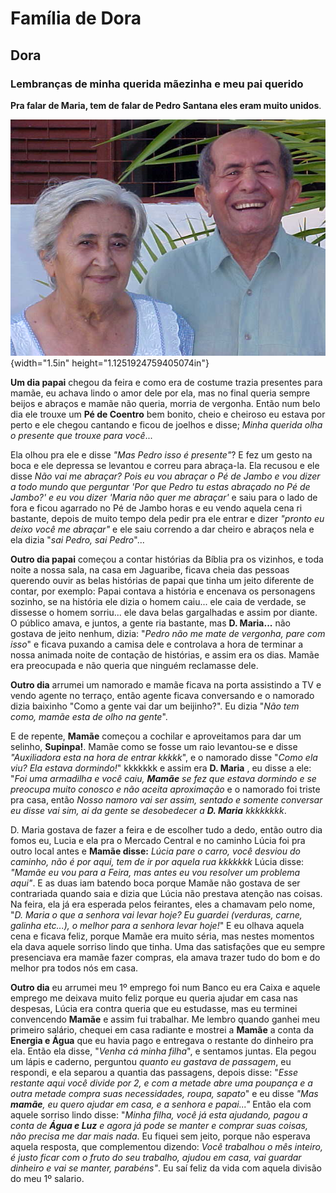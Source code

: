 # Família de Dora
## Dora

### Lembranças de minha querida mãezinha e meu pai querido

**Pra falar de Maria, tem de falar de Pedro Santana eles eram muito unidos**.

![Papai e mamãe me faziam rir muito](img/dora/image1.jpg){width="1.5in" height="1.1251924759405074in"}



**Um dia papai** chegou da feira e como era de costume trazia presentes para mamãe, eu achava lindo o amor dele por ela, mas no final queria sempre beijos e abraços e mamãe não queria, morria de vergonha. Então num belo dia ele trouxe um **Pé de Coentro** bem bonito, cheio e cheiroso eu estava por perto e ele chegou cantando e ficou de joelhos e disse; *Minha querida olha o presente que trouxe para você*...

Ela olhou pra ele e disse *"Mas Pedro isso é presente"*? E fez um gesto na boca e ele depressa se levantou e correu para abraça-la. Ela recusou e ele disse *Não vai me abraçar? Pois eu vou abraçar o Pé de Jambo e vou dizer a todo mundo que perguntar 'Por que Pedro tu estas abraçado no Pé de Jambo?' e eu vou dizer 'Maria não quer me abraçar'* e saiu para o lado de fora e ficou agarrado no Pé de Jambo horas e eu vendo aquela cena ri bastante, depois de muito tempo dela pedir pra ele entrar e dizer *"pronto eu deixo você me abraçar"* e ele saiu correndo a dar cheiro e abraços nela e ela dizia "*sai Pedro, sai Pedro*"...

**Outro dia papai** começou a contar histórias da Bíblia pra os vizinhos, e toda noite a nossa sala, na casa em Jaguaribe, ficava cheia das pessoas querendo ouvir as belas histórias de papai que tinha um jeito diferente de contar, por exemplo: Papai contava a história e encenava os personagens sozinho, se na história ele dizia o homem caiu... ele caia de verdade, se dissesse o homem sorriu... ele dava belas gargalhadas e assim por diante. O público amava, e juntos, a gente ria bastante, mas **D. Maria...** não gostava de jeito nenhum, dizia: "*Pedro não me mate de vergonha, pare com isso*" e ficava puxando a camisa dele e controlava a hora de terminar a nossa animada noite de contação de histórias, e assim era os dias. Mamãe era preocupada e não queria que ninguém reclamasse dele.

**Outro dia** arrumei um namorado e mamãe ficava na porta assistindo a TV e vendo agente no terraço, então agente ficava conversando e o namorado dizia baixinho "Como a gente vai dar um beijinho?". Eu dizia "*Não tem como, mamãe esta de olho na gente*".

E de repente, **Mamãe** começou a cochilar e aproveitamos para dar um selinho, **Supinpa!**. Mamãe como se fosse um raio levantou-se e disse *"Auxiliadora esta na hora de entrar kkkkk*", e o namorado disse "*Como ela viu? Ela estava dormindo!*" kkkkkkk e assim era **D. Maria** , eu disse a ele: "_Foi uma armadilha e você caiu, **Mamãe** se fez que estava dormindo e se preocupa muito conosco e não aceita aproximação_ e o namorado foi triste pra casa, então _Nosso namoro vai ser assim, sentado e somente conversar eu disse vai sim, ai da gente se desobedecer a **D. Maria** kkkkkkkk_.

D. Maria gostava de fazer a feira e de escolher tudo a dedo, então outro dia fomos eu, Lucia e ela pra o Mercado Central e no caminho Lúcia foi pra outro local antes e **Mamãe disse:** _Lúcia pare o carro, você desviou do caminho, não é por aqui, tem de ir por aquela rua kkkkkkk_ Lúcia disse: _"Mamãe eu vou para a Feira, mas antes eu vou resolver um problema aqui"_. E as duas iam batendo boca porque Mamãe não gostava de ser contrariada quando saia e dizia que Lúcia não prestava atenção nas coisas. Na feira, ela já era esperada pelos feirantes, eles a chamavam pelo nome, "_D. Maria o que a senhora vai levar hoje? Eu guardei (verduras, carne, galinha etc...), o melhor para a senhora levar hoje!_" E eu olhava aquela cena e ficava feliz, porque Mamãe era muito séria, mas nestes momentos ela dava aquele sorriso lindo que tinha. Uma das satisfações que eu sempre presenciava era mamãe fazer compras, ela amava trazer tudo do bom e do melhor pra todos nós em casa.

**Outro dia** eu arrumei meu 1º emprego foi num Banco eu era Caixa e aquele emprego me deixava muito feliz porque eu queria ajudar em casa nas despesas, Lúcia era contra queria que eu estudasse, mas eu terminei convencendo **Mamãe** e assim fui trabalhar. Me lembro quando ganhei meu primeiro salário, chequei em casa radiante e mostrei a **Mamãe** a conta da **Energia e Água** que eu havia pago e entregava o restante do dinheiro pra ela. Então ela disse, "*Venha cá minha filha*", e sentamos juntas. Ela pegou um lápis e caderno, perguntou _quanto eu gastava de passagem_, eu respondi, e ela separou a quantia das passagens, depois disse: "_Esse restante aqui você divide por 2, e com a metade abre uma poupança e a outra metade compra suas necessidades, roupa, sapato_" e eu disse _"Mas **mamãe**, eu quero ajudar em casa, e a senhora e papai..."_ Então ela com aquele sorriso lindo disse: "_Minha filha, você já esta ajudando, pagou a conta de **Água e Luz** e agora já pode se manter e comprar suas coisas, não precisa me dar mais nada_. Eu fiquei sem jeito, porque não esperava aquela resposta, que complementou dizendo: _Você trabalhou o mês inteiro, é justo ficar com o fruto do seu trabalho, ajudou em casa, vai guardar dinheiro e vai se manter, parabéns"_. Eu saí feliz da vida com aquela divisão do meu 1º salario.
